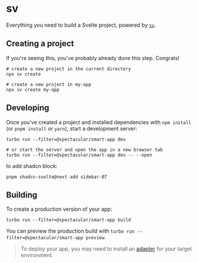 # sv

Everything you need to build a Svelte project, powered by [`sv`](https://github.com/sveltejs/cli).

## Creating a project

If you're seeing this, you've probably already done this step. Congrats!

```shell
# create a new project in the current directory
npx sv create

# create a new project in my-app
npx sv create my-app
```

## Developing

Once you've created a project and installed dependencies with `npm install` (or `pnpm install` or `yarn`), start a development server:

```shell
turbo run --filter=@spectacular/smart-app dev

# or start the server and open the app in a new browser tab
turbo run --filter=@spectacular/smart-app dev -- --open
```

to add shadcn block:

```shell
pnpm shadcn-svelte@next add sidebar-07
```

## Building

To create a production version of your app:

```shell
turbo run --filter=@spectacular/smart-app build
```

You can preview the production build with `turbo run --filter=@spectacular/smart-app preview`.

> To deploy your app, you may need to install an [adapter](https://svelte.dev/docs/kit/adapters) for your target environment.
